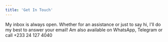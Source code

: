 ```yaml
---
title: 'Get In Touch'
---
```


My inbox is always open. Whether for an assistance or just to say hi, I'll do my best to answer your email! Am also available on WhatsApp, Telegram or call +233 24 127 4040
